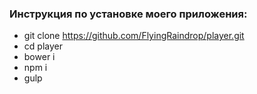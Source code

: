 ### Инструкция по установке моего приложения:

* git clone https://github.com/FlyingRaindrop/player.git
* cd player
* bower i
* npm i
* gulp